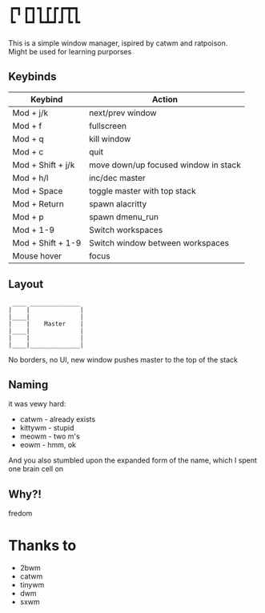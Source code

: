 `┏┓┏┓┓┏┏┏┳┓`  
`┗ ┗┛┗┻┛┛┗┗`
============

This is a simple window manager, ispired by catwm and ratpoison.  
Might be used for learning purporses


Keybinds
-------

|      Keybind      | Action |
|-------------------|--------|
| Mod + j/k         | next/prev window |
| Mod + f           | fullscreen |
| Mod + q           | kill window |
| Mod + c           | quit |
| Mod + Shift + j/k | move down/up focused window in stack |
| Mod + h/l         | inc/dec master |
| Mod + Space       | toggle master with top stack |
| Mod + Return      | spawn alacritty |
| Mod + p           | spawn dmenu\_run |
| Mod + 1-9         | Switch workspaces |
| Mod + Shift + 1-9 | Switch window between workspaces |
| Mouse hover       | focus |


Layout
------

```
 ____ ______________
|    |              |
|____|              |
|    |    Master    |
|____|              |
|    |              |
|____|______________|
```

No borders, no UI, new window pushes master to the top of the stack


Naming
------

it was vewy hard:
 * catwm - already exists
 * kittywm - stupid
 * meowm - two m's
 * eowm - hmm, ok

And you also stumbled upon the expanded form of the name, which I spent one brain cell on


Why?!
-----

fredom


Thanks to
=========

 * 2bwm
 * catwm
 * tinywm
 * dwm
 * sxwm
